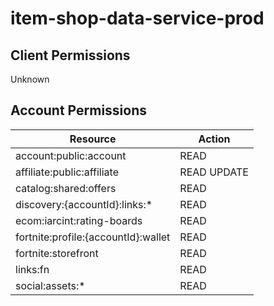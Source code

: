 # item-shop-data-service-prod


## Client Permissions
Unknown

## Account Permissions
| Resource | Action |
| -------- | ------ |
| account:public:account | READ |
| affiliate:public:affiliate | READ UPDATE |
| catalog:shared:offers | READ |
| discovery:{accountId}:links:* | READ |
| ecom:iarcint:rating-boards | READ |
| fortnite:profile:{accountId}:wallet | READ |
| fortnite:storefront | READ |
| links:fn | READ |
| social:assets:* | READ |

